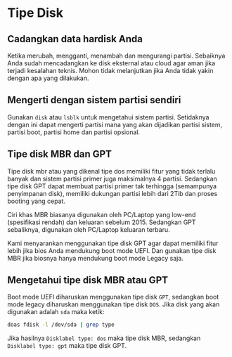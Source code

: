 # Tipe Disk

## Cadangkan data hardisk Anda

Ketika merubah, mengganti, menambah dan mengurangi partisi. Sebaiknya Anda sudah mencadangkan ke disk eksternal atau cloud agar aman jika terjadi kesalahan teknis. Mohon tidak melanjutkan jika Anda tidak yakin dengan apa yang dilakukan.

## Mengerti dengan sistem partisi sendiri

Gunakan `disk` atau `lsblk` untuk mengetahui sistem partisi. Setidaknya dengan ini dapat mengerti partisi mana yang akan dijadikan partisi sistem, partisi boot, partisi home dan partisi opsional.

## Tipe disk MBR dan GPT

Tipe disk mbr atau yang dikenal tipe dos memiliki fitur yang tidak terlalu banyak dan sistem partisi primer juga maksimalnya 4 partisi. Sedangkan tipe disk GPT dapat membuat partisi primer tak terhingga (semampunya penyimpanan disk), memiliki dukungan partisi lebih dari 2Tib dan proses booting yang cepat.

Ciri khas MBR biasanya digunakan oleh PC/Laptop yang low-end (spesifikasi rendah) dan keluaran sebelum 2015. Sedangkan GPT sebaliknya, digunakan oleh PC/Laptop keluaran terbaru.

Kami menyarankan menggunakan tipe disk GPT agar dapat memiliki fitur lebih jika bios Anda mendukung boot mode UEFI. Dan gunakan tipe disk MBR jika biosnya hanya mendukung boot mode Legacy saja.

## Mengetahui tipe disk MBR atau GPT

Boot mode UEFI diharuskan menggunakan tipe disk `GPT`, sedangkan boot mode legacy diharuskan menggunakan tipe disk `DOS`. Jika disk yang akan digunakan adalah `sda` maka ketik:

```bash
doas fdisk -l /dev/sda | grep type
```

Jika hasilnya `Disklabel type: dos` maka tipe disk MBR, sedangkan `Disklabel type: gpt` maka tipe disk GPT.
